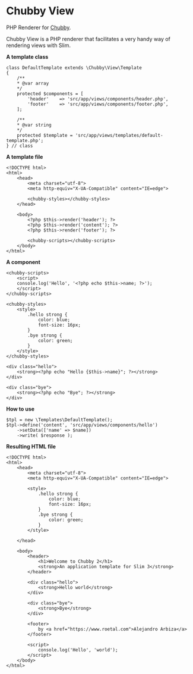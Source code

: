 # Chubby View
PHP Renderer for [Chubby](https://github.com/a3gz/chubby).

Chubby View is a PHP renderer that facilitates a very handy way of rendering views with Slim. 

**A template class**

    class DefaultTemplate extends \Chubby\View\Template 
    {
        /**
        * @var array
        */
        protected $components = [
            'header'    => 'src/app/views/components/header.php',
            'footer'    => 'src/app/views/components/footer.php',
        ];

        /**
        * @var string 
        */
        protected $template = 'src/app/views/templates/default-template.php';
    } // class

**A template file**

    <!DOCTYPE html>
    <html>
        <head>
            <meta charset="utf-8">
            <meta http-equiv="X-UA-Compatible" content="IE=edge">

            <chubby-styles></chubby-styles>
        </head>
        
        <body>
            <?php $this->render('header'); ?>
            <?php $this->render('content'); ?>
            <?php $this->render('footer'); ?>

            <chubby-scripts></chubby-scripts>
        </body>
    </html>

**A component**

    <chubby-scripts>
        <script>
        console.log('Hello', '<?php echo $this->name; ?>');
        </script>
    </chubby-scripts>

    <chubby-styles>
        <style>
            .hello strong {
                color: blue; 
                font-size: 16px;
            }
            .bye strong {
                color: green;
            }
        </style>
    </chubby-styles>

    <div class="hello">
        <strong><?php echo "Hello {$this->name}"; ?></strong>
    </div>

    <div class="bye">
        <strong><?php echo "Bye"; ?></strong>
    </div>

**How to use** 

    $tpl = new \Templates\DefaultTemplate();
    $tpl->define('content', 'src/app/views/components/hello')
        ->setData(['name' => $name])
        ->write( $response );

**Resulting HTML file**

    <!DOCTYPE html>
    <html>
        <head>
            <meta charset="utf-8">
            <meta http-equiv="X-UA-Compatible" content="IE=edge">

            <style>
                .hello strong {
                    color: blue; 
                    font-size: 16px;
                }
                .bye strong {
                    color: green;
                }
            </style>

        </head>
        
        <body>
            <header>
                <h1>Welcome to Chubby 2</h1>
                <strong>An application template for Slim 3</strong>
            </header>        

            <div class="hello">
                <strong>Hello world</strong>
            </div>

            <div class="bye">
                <strong>Bye</strong>
            </div>

            <footer>
                by <a href="https://www.roetal.com">Alejandro Arbiza</a>
            </footer>
            
            <script>
                console.log('Hello', 'world');
            </script>
        </body>
    </html>
